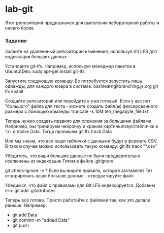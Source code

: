 # lab-git

Этот репозиторий предназначен для выполения лабораторной работы и ничего более.

### Задание 
Залейте на удаленнный репозиторий изменения, используя Git LFS для индексации больших данных

Установите git-lfs. Например, используя менеджер пакетов в Ubuntu\Deb:
sudo apt-get install git-lfs

Запустите следующую команду. Ее потребуется запустить лишь однажды, для каждого юзера в системе.
bashlearngitbranching.js.org
git lfs install

Создайте репозиторий или перейдите в уже готовый. Если у вас нет "большого" файла для теста - можете создать файл(ы) фиксированного размера с помощью команды:
truncate -s 10M ten_megabyte_file.txt

Теперь нужно создать правило для слежения за большими файлами. Например, мы тренируем нейронку и храним картинки\звук\таблички и т.п. в папке Data. Тогда пропишем
git lfs track Data

Или мы знаем, что все наши таблички с данными будут в формате CSV. В таком случае можно использовать такую команду:
git lfs track "*.csv"

Убедитесь, что ваши большие данные не были предварительно исключены из индексации Гитом в файле .gitignore

git check-ignore -v *
Если вы видите правило, которое заставляет Гит игнорировать ваши большие данные - отредактируйте файл.

Убедимся, что файл с правилами для Git LFS индексируется. Добавим его.
git add .gitattributes

Теперь всё готово. Просто работайте с файлами так, как это делали раньше. Например:
* git add Data
* git commit -m "added Data"
* git push